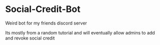 # Social-Credit-Bot
Weird bot for my friends discord server

Its mostly from a random tutorial and will eventually allow admins to add and revoke social credit
